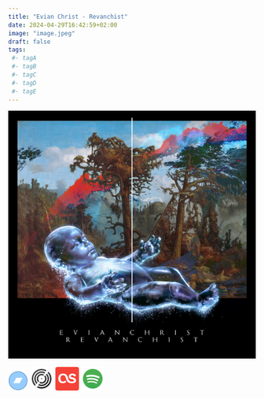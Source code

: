 ```yaml
---
title: "Evian Christ - Revanchist"
date: 2024-04-29T16:42:59+02:00
image: "image.jpeg"
draft: false
tags:
 #- tagA
 #- tagB
 #- tagC
 #- tagD
 #- tagE
---
```

![cover](image.jpeg (Evian-Christ - Revanchist))
 
[![bandcamp](../links/svg/bandcamp.png (bandcamp))](https://evianchrist.bandcamp.com/album/revanchist?from=search&search_item_id=3341441138&search_item_type=a&search_match_part=%3F&search_page_id=3370744966&search_page_no=1&search_rank=1&search_sig=1ae546dbae5c5deecdd04ec4d804c327)
[![discogs](../links/svg/discogs.png (discogs))](https://www.discogs.com/master/3291598)
[![lastfm](../links/svg/lastfm.png (lastfm))]()
[![spotify](../links/svg/spotify.png (putify))](https://open.spotify.com/album/2e5dgajfEhTCWniWQ8ZNHH)
 
